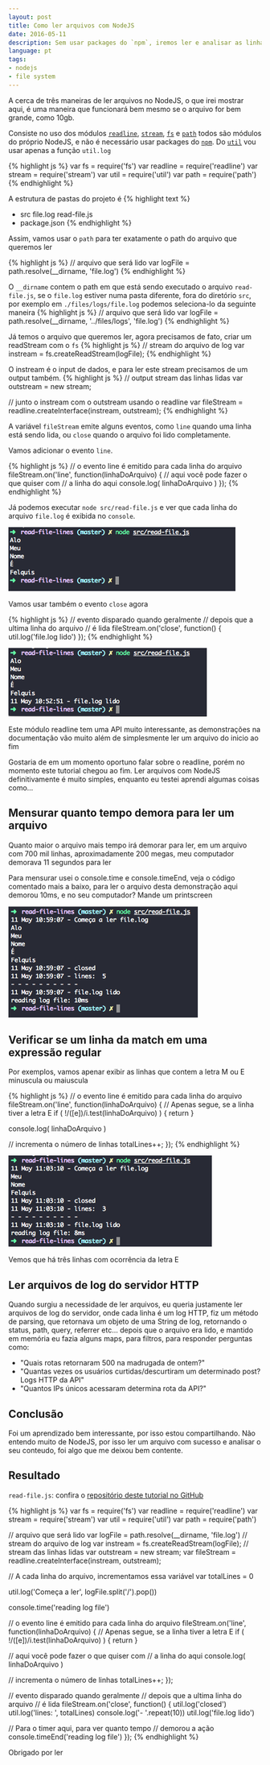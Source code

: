 ```yaml
---
layout: post
title: Como ler arquivos com NodeJS
date: 2016-05-11
description: Sem usar packages do `npm`, iremos ler e analisar as linhas de um arquivo com NodeJS
language: pt
tags:
- nodejs
- file system
---
```


A cerca de três maneiras de ler arquivos no NodeJS, o que irei mostrar aqui, é uma maneira que funcionará bem mesmo se o arquivo for bem grande, como 10gb.

Consiste no uso dos módulos [`readline`](https://nodejs.org/dist/latest-v4.x/docs/api/readline.html), [`stream`](https://nodejs.org/dist/latest-v4.x/docs/api/stream.html),
 [`fs`](https://nodejs.org/dist/latest-v4.x/docs/api/fs.html) e [`path`](https://nodejs.org/dist/latest-v4.x/docs/api/path.html)
 todos são módulos do próprio NodeJS, e não é necessário usar packages do [`npm`](http://npmjs.com/).
 Do [`util`](https://nodejs.org/dist/latest-v4.x/docs/api/util.html#util_util_log_string) vou usar apenas a função `util.log`

{% highlight js %}
var fs = require('fs')
var readline = require('readline')
var stream = require('stream')
var util = require('util')
var path = require('path')
{% endhighlight %}

A estrutura de pastas do projeto é
{% highlight text %}
- src
    file.log
    read-file.js
- package.json
{% endhighlight %}

Assim, vamos usar o `path` para ter exatamente o path do arquivo que queremos ler

{% highlight js %}
// arquivo que será lido
var logFile = path.resolve(__dirname, 'file.log')
{% endhighlight %}

O `__dirname` contem o path em que está sendo executado o arquivo `read-file.js`, se o `file.log` estiver numa pasta diferente, fora do diretório `src`, por exemplo em `./files/logs/file.log` podemos seleciona-lo da seguinte maneira
{% highlight js %}
// arquivo que será lido
var logFile = path.resolve(__dirname, '../files/logs', 'file.log')
{% endhighlight %}

Já temos o arquivo que queremos ler, agora precisamos de fato, criar um readStream com o `fs`
{% highlight js %}
// stream do arquivo de log
var instream = fs.createReadStream(logFile);
{% endhighlight %}

O instream é o input de dados, e para ler este stream precisamos de um output também.
{% highlight js %}
// output stream das linhas lidas
var outstream = new stream;

// junto o instream com o outstream usando o readline
var fileStream = readline.createInterface(instream, outstream);
{% endhighlight %}

A variável `fileStream` emite alguns eventos, como `line` quando uma linha está sendo lida, ou `close` quando o arquivo foi lido completamente.

Vamos adicionar o evento `line`.

{% highlight js %}
// o evento line é emitido para cada linha do arquivo
fileStream.on('line', function(linhaDoArquivo) {
  // aqui você pode fazer o que quiser com
  // a linha do aqui
  console.log( linhaDoArquivo )
});
{% endhighlight %}

Já podemos executar `node src/read-file.js` e ver que cada linha do arquivo `file.log` é exibida no `console`.

![print screen do terminal, onde mostra o console.log de cada linha do arquivo](/images/posts/nodejs-readline-001.png)

Vamos usar também o evento `close` agora

{% highlight js %}
// evento disparado quando geralmente
// depois que a ultima linha do arquivo
// é lida
fileStream.on('close', function() {
  util.log('file.log lido')
});
{% endhighlight %}

![print screen do terminal, mostrando o console.log de cada linha do arquivo, e por fim a indicação que o arquivo foi lido](/images/posts/nodejs-readline-002.png)

Este módulo readline tem uma API muito interessante, as demonstrações na documentação vão muito além de simplesmente ler um arquivo do inicio ao fim

Gostaria de em um momento oportuno falar sobre o readline, porém no momento este tutorial chegou ao fim.
Ler arquivos com NodeJS definitivamente é muito simples, enquanto eu testei aprendi algumas coisas como...

## Mensurar quanto tempo demora para ler um arquivo

Quanto maior o arquivo mais tempo irá demorar para ler, em um arquivo com 700 mil linhas, aproximadamente 200 megas, meu computador demorava 11 segundos para ler

Para mensurar usei o console.time e console.timeEnd, veja o código comentado mais a baixo, para ler o arquivo desta demonstração aqui demorou 10ms, e no seu computador? Mande um printscreen

![Print screen do log das linhas do arquivo, no final mostrando 10ms, tempo usado para ler o arquivo](/images/posts/nodejs-readline-003.png)

## Verificar se um linha da match em uma expressão regular

Por exemplos, vamos apenar exibir as linhas que contem a letra M ou E minuscula ou maiuscula

{% highlight js %}
// o evento line é emitido para cada linha do arquivo
fileStream.on('line', function(linhaDoArquivo) {
  // Apenas segue, se a linha tiver a letra E
  if ( !/([e])/i.test(linhaDoArquivo) ) { return }

  console.log( linhaDoArquivo )

  // incrementa o número de linhas
  totalLines++;
});
{% endhighlight %}

![print screen do terminal, exibindo: Meu, Nome, Felquis. Palavras com ocorrência da letra E](/images/posts/nodejs-readline-004.png)

Vemos que há três linhas com ocorrência da letra E

## Ler arquivos de log do servidor HTTP

Quando surgiu a necessidade de ler arquivos, eu queria justamente ler arquivos de log do servidor,
onde cada linha é um log HTTP, fiz um método de parsing, que retornava um objeto de uma String de log,
retornando o status, path, query, referrer etc... depois que o arquivo era lido, e mantido em memória
eu fazia alguns maps, para filtros, para responder perguntas como:

- "Quais rotas retornaram 500 na madrugada de ontem?"
- "Quantas vezes os usuários curtidas/descurtiram um determinado post? Logs HTTP da API"
- "Quantos IPs únicos acessaram determina rota da API?"

## Conclusão

Foi um aprendizado bem interessante, por isso estou compartilhando. Não entendo muito de NodeJS, por isso ler
um arquivo com sucesso e analisar o seu conteudo, foi algo que me deixou bem contente.

## Resultado

`read-file.js`: confira o [repositório deste tutorial no GitHub](https://github.com/felquis/tutorial-nodejs-readline)

{% highlight js %}
var fs = require('fs')
var readline = require('readline')
var stream = require('stream')
var util = require('util')
var path = require('path')

// arquivo que será lido
var logFile = path.resolve(__dirname, 'file.log')
// stream do arquivo de log
var instream = fs.createReadStream(logFile);
// stream das linhas lidas
var outstream = new stream;
var fileStream = readline.createInterface(instream, outstream);

// A cada linha do arquivo, incrementamos essa variável
var totalLines = 0

util.log('Começa a ler', logFile.split('/').pop())

console.time('reading log file')

// o evento line é emitido para cada linha do arquivo
fileStream.on('line', function(linhaDoArquivo) {
     // Apenas segue, se a linha tiver a letra E
  if ( !/([e])/i.test(linhaDoArquivo) ) { return }

  // aqui você pode fazer o que quiser com
  // a linha do aqui
  console.log( linhaDoArquivo )

  // incrementa o número de linhas
  totalLines++;
});

// evento disparado quando geralmente
// depois que a ultima linha do arquivo
// é lida
fileStream.on('close', function() {
  util.log('closed')
  util.log('lines: ', totalLines)
  console.log('- '.repeat(10))
  util.log('file.log lido')

  // Para o timer aqui, para ver quanto tempo
  // demorou a ação
  console.timeEnd('reading log file')
});
{% endhighlight %}

Obrigado por ler
